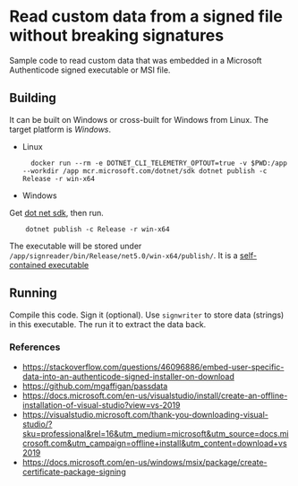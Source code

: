 # Read custom data from a signed file without breaking signatures

Sample code to read custom data that was embedded in a Microsoft Authenticode signed executable or MSI file.

## Building

It can be built on Windows or cross-built for Windows from Linux. The target platform is *Windows*.

* Linux

        docker run --rm -e DOTNET_CLI_TELEMETRY_OPTOUT=true -v $PWD:/app --workdir /app mcr.microsoft.com/dotnet/sdk dotnet publish -c Release -r win-x64

* Windows

Get [dot net sdk](https://download.visualstudio.microsoft.com/download/pr/78a6328f-f563-4a7f-a478-3ed0f2ce8ec6/5beb762f64d8a018a5b9e590bc1531e0/dotnet-sdk-5.0.201-win-x64.exe), then run.

        dotnet publish -c Release -r win-x64

The executable will be stored under `/app/signreader/bin/Release/net5.0/win-x64/publish/`. It is a [self-contained executable](https://docs.microsoft.com/en-us/dotnet/core/deploying/single-file)

## Running

Compile this code. Sign it (optional). Use `signwriter` to store data (strings) in this executable. The run it to extract the data back.

### References

* https://stackoverflow.com/questions/46096886/embed-user-specific-data-into-an-authenticode-signed-installer-on-download
* https://github.com/mgaffigan/passdata
* https://docs.microsoft.com/en-us/visualstudio/install/create-an-offline-installation-of-visual-studio?view=vs-2019
* https://visualstudio.microsoft.com/thank-you-downloading-visual-studio/?sku=professional&rel=16&utm_medium=microsoft&utm_source=docs.microsoft.com&utm_campaign=offline+install&utm_content=download+vs2019
* https://docs.microsoft.com/en-us/windows/msix/package/create-certificate-package-signing
